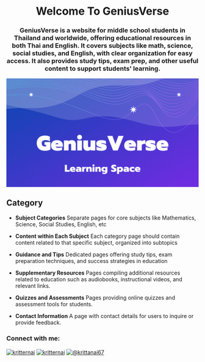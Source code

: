 <h1 align="center">Welcome To GeniusVerse</h1>
<h3 align="center">GeniusVerse is a website for middle school students in Thailand and worldwide, offering educational resources in both Thai and English. It covers subjects like math, science, social studies, and English, with clear organization for easy access. It also provides study tips, exam prep, and other useful content to support students' learning.</h3>

<a href="#"><img align="center" src="https://github.com/Kritternai/GeniusVerse/raw/d2a57232f7b7616f5acc232c648ce2af62f16313/Gifassets/GeniusVerseLearningSpace.gif"  /></a>


<h2 align="Left">Category</h2>

- **Subject Categories** Separate pages for core subjects like Mathematics, Science, Social Studies, English, etc

- **Content within Each Subject** Each category page should contain content related to that specific subject, organized into subtopics

- **Guidance and Tips** Dedicated pages offering study tips, exam preparation techniques, and success strategies in education

- **Supplementary Resources** Pages compiling additional resources related to education such as audiobooks, instructional videos, and relevant links.

- **Quizzes and Assessments** Pages providing online quizzes and assessment tools for students.
- **Contact Information** A page with contact details for users to inquire or provide feedback.

<h3 align="left">Connect with me:</h3>
<p align="left">
<a href="https://fb.com/kritternai" target="blank"><img align="center" src="https://raw.githubusercontent.com/rahuldkjain/github-profile-readme-generator/master/src/images/icons/Social/facebook.svg" alt="kritternai" height="30" width="40" /></a>
<a href="https://instagram.com/kritternai" target="blank"><img align="center" src="https://raw.githubusercontent.com/rahuldkjain/github-profile-readme-generator/master/src/images/icons/Social/instagram.svg" alt="kritternai" height="30" width="40" /></a>
<a href="https://www.hackerearth.com/@krittanai67" target="blank"><img align="center" src="https://raw.githubusercontent.com/rahuldkjain/github-profile-readme-generator/master/src/images/icons/Social/hackerearth.svg" alt="@krittanai67" height="30" width="40" /></a>
</p>
